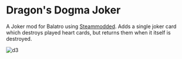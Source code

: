 # Dragon's Dogma Joker

A Joker mod for Balatro using [Steammodded](https://github.com/Steamodded/smods).
Adds a single joker card which destroys played heart cards, but returns them when
it itself is destroyed.

![d3](https://github.com/user-attachments/assets/f16e39af-d495-4171-b4c9-8b8521baba07)
